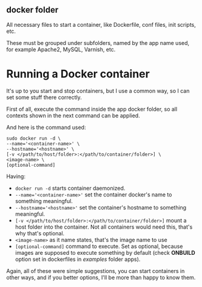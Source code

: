 docker folder
-------------

All necessary files to start a container, like Dockerfile, conf files, init scripts, etc.

These must be grouped under subfolders, named by the app name used, for example Apache2,
MySQL, Varnish, etc.

Running a Docker container
==========================

It's up to you start and stop containers, but I use a common way, so I can set some stuff
there correctly. 

First of all, execute the command inside the app docker folder, so all contexts shown in the
next command can be applied.

And here is the command used:

```
sudo docker run -d \
--name='<container-name>' \
--hostname='<hostname>' \
[-v </path/to/host/folder>:</path/to/container/folder>] \
<image-name> \
[optional-command]
```

Having:

* `docker run -d` starts container daemonized.
* `--name='<container-name>'` set the container docker's name to something meaningful.
* `--hostname='<hostname>'` set the container's hostname to something meaningful.
* `[-v </path/to/host/folder>:</path/to/container/folder>]` mount a host folder into the container. Not all containers would need this, that's why that's optional.
* `<image-name>` as it name states, that's the image name to use
* `[optional-command]` command to execute. Set as optional, because images are supposed to execute something by default (check **ONBUILD** option set in dockerfiles in *examples* folder apps).

Again, all of these were simple suggestions, you can start containers in other ways, and if you better options, I'll be more than happy to know them.
